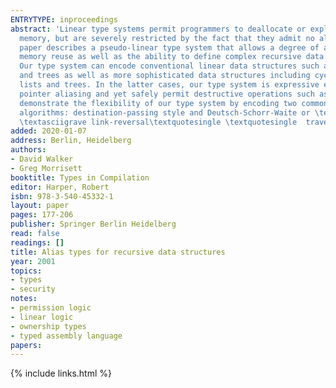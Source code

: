 ```yaml
---
ENTRYTYPE: inproceedings
abstract: 'Linear type systems permit programmers to deallocate or explicitly recycle
  memory, but are severely restricted by the fact that they admit no aliasing. This
  paper describes a pseudo-linear type system that allows a degree of aliasing and
  memory reuse as well as the ability to define complex recursive data structures.
  Our type system can encode conventional linear data structures such as linear lists
  and trees as well as more sophisticated data structures including cyclic and doubly-linked
  lists and trees. In the latter cases, our type system is expressive enough to represent
  pointer aliasing and yet safely permit destructive operations such as object deallocation.We
  demonstrate the flexibility of our type system by encoding two common space-conscious
  algorithms: destination-passing style and Deutsch-Schorr-Waite or \textasciigrave
  \textasciigrave link-reversal\textquotesingle \textquotesingle  traversal algorithms.'
added: 2020-01-07
address: Berlin, Heidelberg
authors:
- David Walker
- Greg Morrisett
booktitle: Types in Compilation
editor: Harper, Robert
isbn: 978-3-540-45332-1
layout: paper
pages: 177-206
publisher: Springer Berlin Heidelberg
read: false
readings: []
title: Alias types for recursive data structures
year: 2001
topics:
- types
- security
notes:
- permission logic
- linear logic
- ownership types
- typed assembly language
papers:
---
```


{% include links.html %}
